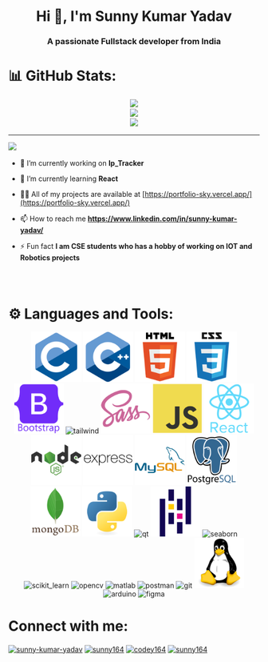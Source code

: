 <h1 align="center">Hi 👋, I'm Sunny Kumar Yadav</h1>
<h3 align="center">A passionate Fullstack developer from India</h3>

# 📊 GitHub Stats:

<div align="center">
  
![](https://github-readme-streak-stats.herokuapp.com/?user=Codey001&theme=light&hide_border=false)<br/>
![](https://github-readme-stats.vercel.app/api?username=Codey001&theme=light&hide_border=false&include_all_commits=false&count_private=false)<br/>
![](https://github-readme-stats.vercel.app/api/top-langs/?username=Codey001&theme=light&hide_border=false&include_all_commits=false&count_private=false&layout=compact)
  
</div>


---

 [![](https://visitcount.itsvg.in/api?id=Codey001&icon=0&color=0)](https://visitcount.itsvg.in)



- 🔭 I’m currently working on **Ip_Tracker**

- 🌱 I’m currently learning **React**

- 👨‍💻 All of my projects are available at [https://portfolio-sky.vercel.app/](https://portfolio-sky.vercel.app/)

- 📫 How to reach me **https://www.linkedin.com/in/sunny-kumar-yadav/**

- ⚡ Fun fact **I am CSE students who has a hobby of working on IOT and Robotics projects**
<br>
<br>

# ⚙️ Languages and Tools:
<div align="center">
<img src="https://raw.githubusercontent.com/devicons/devicon/master/icons/c/c-original.svg" alt="c" width="100" height="100"/>
<img src="https://raw.githubusercontent.com/devicons/devicon/master/icons/cplusplus/cplusplus-original.svg" alt="cplusplus" width="100" height="100"/>

<img src="https://raw.githubusercontent.com/devicons/devicon/master/icons/html5/html5-original-wordmark.svg" alt="html5" width="100" height="100"/> 
<img src="https://raw.githubusercontent.com/devicons/devicon/master/icons/css3/css3-original-wordmark.svg" alt="css3" width="100" height="100"/>
<img src="https://raw.githubusercontent.com/devicons/devicon/master/icons/bootstrap/bootstrap-plain-wordmark.svg" alt="bootstrap" width="100" height="100"/>
<img src="https://www.vectorlogo.zone/logos/tailwindcss/tailwindcss-icon.svg" alt="tailwind" width="100" height="100"/> 
<img src="https://raw.githubusercontent.com/devicons/devicon/master/icons/sass/sass-original.svg" alt="sass" width="100" height="100"/> 
<img src="https://raw.githubusercontent.com/devicons/devicon/master/icons/javascript/javascript-original.svg" alt="javascript" width="100" height="100"/> 
<img src="https://raw.githubusercontent.com/devicons/devicon/master/icons/react/react-original-wordmark.svg" alt="react" width="100" height="100"/> 
<img src="https://raw.githubusercontent.com/devicons/devicon/master/icons/nodejs/nodejs-original-wordmark.svg" alt="nodejs" width="100" height="100"/> 
<img src="https://raw.githubusercontent.com/devicons/devicon/master/icons/express/express-original-wordmark.svg" alt="express" width="100" height="100"/> 
<img src="https://raw.githubusercontent.com/devicons/devicon/master/icons/mysql/mysql-original-wordmark.svg" alt="mysql" width="100" height="100"/>
<img src="https://raw.githubusercontent.com/devicons/devicon/master/icons/postgresql/postgresql-original-wordmark.svg" alt="postgresql" width="100" height="100"/> 
<img src="https://raw.githubusercontent.com/devicons/devicon/master/icons/mongodb/mongodb-original-wordmark.svg" alt="mongodb" width="100" height="100"/> 

<img src="https://raw.githubusercontent.com/devicons/devicon/master/icons/python/python-original.svg" alt="python" width="100" height="100"/>
<img src="https://upload.wikimedia.org/wikipedia/commons/0/0b/Qt_logo_2016.svg" alt="qt" width="100" height="100"/> 
<img src="https://raw.githubusercontent.com/devicons/devicon/2ae2a900d2f041da66e950e4d48052658d850630/icons/pandas/pandas-original.svg" alt="pandas" width="100" height="100"/> 
<img src="https://seaborn.pydata.org/_images/logo-mark-lightbg.svg" alt="seaborn" width="100" height="100"/>
<img src="https://upload.wikimedia.org/wikipedia/commons/0/05/Scikit_learn_logo_small.svg" alt="scikit_learn" width="100" height="100"/> 
<img src="https://www.vectorlogo.zone/logos/opencv/opencv-icon.svg" alt="opencv" width="100" height="100"/>
<img src="https://upload.wikimedia.org/wikipedia/commons/2/21/Matlab_Logo.png" alt="matlab" width="100" height="100"/>

<img src="https://www.vectorlogo.zone/logos/getpostman/getpostman-icon.svg" alt="postman" width="100" height="100"/>
<img src="https://www.vectorlogo.zone/logos/git-scm/git-scm-icon.svg" alt="git" width="100" height="100"/> 
<img src="https://raw.githubusercontent.com/devicons/devicon/master/icons/linux/linux-original.svg" alt="linux" width="100" height="100"/> 
<img src="https://cdn.worldvectorlogo.com/logos/arduino-1.svg" alt="arduino" width="100" height="100"/> 
<img src="https://www.vectorlogo.zone/logos/figma/figma-icon.svg" alt="figma" width="100" height="100"/>

</div>
  
  # Connect with me:
<p align="left">
<a href="https://linkedin.com/in/sunny-kumar-yadav" target="blank"><img align="center" src="https://raw.githubusercontent.com/rahuldkjain/github-profile-readme-generator/master/src/images/icons/Social/linked-in-alt.svg" alt="sunny-kumar-yadav" height="50" width="50" /></a>
<a href="https://www.codechef.com/users/sunny164" target="blank"><img align="center" src="https://cdn.jsdelivr.net/npm/simple-icons@3.1.0/icons/codechef.svg" alt="sunny164" height="50" width="50" /></a>
<a href="https://codeforces.com/profile/codey164" target="blank"><img align="center" src="https://raw.githubusercontent.com/rahuldkjain/github-profile-readme-generator/master/src/images/icons/Social/codeforces.svg" alt="codey164" height="50" width="50" /></a>
<a href="https://www.leetcode.com/sunny164" target="blank"><img align="center" src="https://raw.githubusercontent.com/rahuldkjain/github-profile-readme-generator/master/src/images/icons/Social/leet-code.svg" alt="sunny164" height="50" width="50" /></a>
</p>

<br>
<br>



